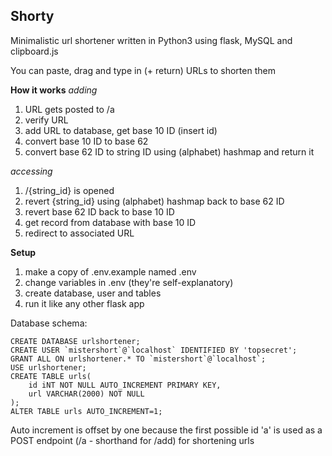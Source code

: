 ## Shorty
Minimalistic url shortener written in Python3 using flask, MySQL and clipboard.js

You can paste, drag and type in (+ return) URLs to shorten them

__How it works__
_adding_
1. URL gets posted to /a
2. verify URL
3. add URL to database, get base 10 ID (insert id)
4. convert base 10 ID to base 62
5. convert base 62 ID to string ID using (alphabet) hashmap and return it

_accessing_
1. /{string_id} is opened
2. revert {string_id} using (alphabet) hashmap back to base 62 ID
3. revert base 62 ID back to base 10 ID
4. get record from database with base 10 ID
5. redirect to associated URL

__Setup__
1. make a copy of .env.example named .env
2. change variables in .env (they're self-explanatory)
3. create database, user and tables
4. run it like any other flask app

Database schema:
```
CREATE DATABASE urlshortener;
CREATE USER `mistershort`@`localhost` IDENTIFIED BY 'topsecret';
GRANT ALL ON urlshortener.* TO `mistershort`@`localhost`;
USE urlshortener;
CREATE TABLE urls(
	id iNT NOT NULL AUTO_INCREMENT PRIMARY KEY, 
	url VARCHAR(2000) NOT NULL
);
ALTER TABLE urls AUTO_INCREMENT=1;
```

Auto increment is offset by one because the first possible id 'a' is used as a POST endpoint (/a - shorthand for /add) for shortening urls